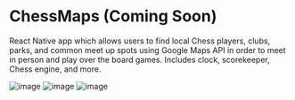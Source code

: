 # ChessMaps (Coming Soon)
React Native app which allows users to find local Chess players, clubs, parks, and common meet up spots using Google Maps API in order
to meet in person and play over the board games. Includes clock, scorekeeper, Chess engine, and more.

![image](https://i.imgur.com/cUjoTfG.png)
![image](https://i.imgur.com/IDsV5Hc.png)
![image](https://i.imgur.com/DYzC8Au.png)
